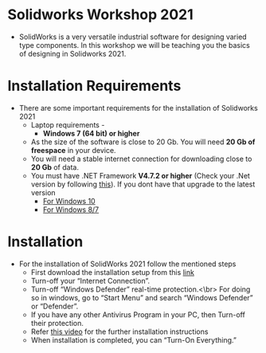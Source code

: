 # Solidworks Workshop 2021
* SolidWorks is a very versatile industrial software for designing varied type components. In this workshop we will be teaching you the basics of designing in Solidworks 2021.  
# Installation Requirements
* There are some important requirements for the installation of Solidworks 2021
  * Laptop requirements - 
    * **Windows 7 (64 bit) or higher**
  * As the size of the software is close to 20 Gb. You will need **20 Gb of freespace** in your device.
  * You will need a stable internet connection for downloading close to **20 Gb** of data.
  * You must have .NET Framework **V4.7.2 or higher** (Check your .Net version by following [this](https://support.citrix.com/article/CTX224771)). If you dont have that upgrade to the latest version 
    * [For Windows 10](https://dotnet.microsoft.com/download/dotnet-framework/net48)
    * [For Windows 8/7](https://dotnet.microsoft.com/download/dotnet-framework/net472)
   
# Installation 
* For the installation of SolidWorks 2021 follow the mentioned steps
  * First download the installation setup from this [link](https://allpcworld.com/solidworks-premium-2021-free-download-712546/)
  * Turn-off your “Internet Connection”.
  * Turn-off “Windows Defender” real-time protection.<\br>
    For doing so in windows, go to “Start Menu” and search “Windows Defender” or “Defender”.
  * If you have any other Antivirus Program in your PC, then Turn-off their protection.
  * Refer [this video](https://www.youtube.com/watch?v=YwwOqODxwq8) for the further installation instructions
  * When installation is completed, you can “Turn-On Everything.”

